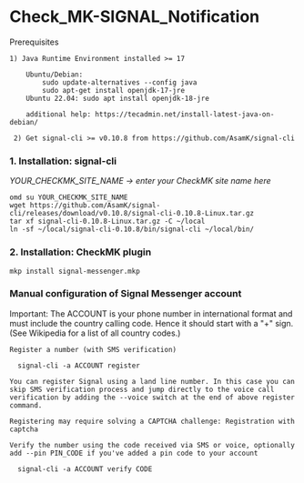 # Check_MK-SIGNAL_Notification


Prerequisites

    1) Java Runtime Environment installed >= 17
   
        Ubuntu/Debian: 
            sudo update-alternatives --config java
            sudo apt-get install openjdk-17-jre
        Ubuntu 22.04: sudo apt install openjdk-18-jre
        
        additional help: https://tecadmin.net/install-latest-java-on-debian/

     2) Get signal-cli >= v0.10.8 from https://github.com/AsamK/signal-cli

### 1. Installation: signal-cli

<i>YOUR_CHECKMK_SITE_NAME -> enter your CheckMK site name here</i>

```/bin/sh
omd su YOUR_CHECKMK_SITE_NAME
wget https://github.com/AsamK/signal-cli/releases/download/v0.10.8/signal-cli-0.10.8-Linux.tar.gz
tar xf signal-cli-0.10.8-Linux.tar.gz -C ~/local
ln -sf ~/local/signal-cli-0.10.8/bin/signal-cli ~/local/bin/
```

### 2. Installation: CheckMK plugin



`mkp install signal-messenger.mkp`

### Manual configuration of Signal Messenger account

Important: The ACCOUNT is your phone number in international format and must include the country calling code. Hence it should start with a "+" sign. (See Wikipedia for a list of all country codes.)

    Register a number (with SMS verification)

      signal-cli -a ACCOUNT register

    You can register Signal using a land line number. In this case you can skip SMS verification process and jump directly to the voice call verification by adding the --voice switch at the end of above register command.

    Registering may require solving a CAPTCHA challenge: Registration with captcha

    Verify the number using the code received via SMS or voice, optionally add --pin PIN_CODE if you've added a pin code to your account

      signal-cli -a ACCOUNT verify CODE
